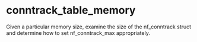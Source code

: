 conntrack_table_memory
======================

Given a particular memory size, examine the size of the nf_conntrack struct and determine how to set nf_conntrack_max appropriately.

